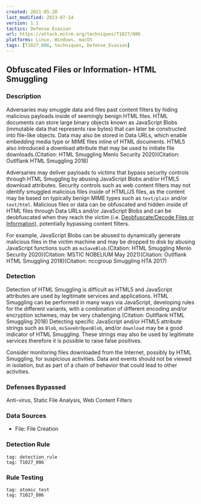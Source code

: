 ```yaml
---
created: 2021-05-20
last_modified: 2023-07-14
version: 1.1
tactics: Defense Evasion
url: https://attack.mitre.org/techniques/T1027/006
platforms: Linux, Windows, macOS
tags: [T1027_006, techniques, Defense_Evasion]
---
```


## Obfuscated Files or Information- HTML Smuggling

### Description

Adversaries may smuggle data and files past content filters by hiding malicious payloads inside of seemingly benign HTML files. HTML documents can store large binary objects known as JavaScript Blobs (immutable data that represents raw bytes) that can later be constructed into file-like objects. Data may also be stored in Data URLs, which enable embedding media type or MIME files inline of HTML documents. HTML5 also introduced a download attribute that may be used to initiate file downloads.(Citation: HTML Smuggling Menlo Security 2020)(Citation: Outlflank HTML Smuggling 2018)

Adversaries may deliver payloads to victims that bypass security controls through HTML Smuggling by abusing JavaScript Blobs and/or HTML5 download attributes. Security controls such as web content filters may not identify smuggled malicious files inside of HTML/JS files, as the content may be based on typically benign MIME types such as <code>text/plain</code> and/or <code>text/html</code>. Malicious files or data can be obfuscated and hidden inside of HTML files through Data URLs and/or JavaScript Blobs and can be deobfuscated when they reach the victim (i.e. [Deobfuscate/Decode Files or Information](https://attack.mitre.org/techniques/T1140)), potentially bypassing content filters.

For example, JavaScript Blobs can be abused to dynamically generate malicious files in the victim machine and may be dropped to disk by abusing JavaScript functions such as <code>msSaveBlob</code>.(Citation: HTML Smuggling Menlo Security 2020)(Citation: MSTIC NOBELIUM May 2021)(Citation: Outlflank HTML Smuggling 2018)(Citation: nccgroup Smuggling HTA 2017)

### Detection

Detection of HTML Smuggling is difficult as HTML5 and JavaScript attributes are used by legitimate services and applications. HTML Smuggling can be performed in many ways via JavaScript, developing rules for the different variants, with a combination of different encoding and/or encryption schemes, may be very challenging.(Citation: Outlflank HTML Smuggling 2018) Detecting specific JavaScript and/or HTML5 attribute strings such as <code>Blob</code>, <code>msSaveOrOpenBlob</code>, and/or <code>download</code> may be a good indicator of HTML Smuggling. These strings may also be used by legitimate services therefore it is possible to raise false positives.

Consider monitoring files downloaded from the Internet, possibly by HTML Smuggling, for suspicious activities. Data and events should not be viewed in isolation, but as part of a chain of behavior that could lead to other activities.

### Defenses Bypassed

Anti-virus, Static File Analysis, Web Content Filters

### Data Sources

  - File: File Creation
### Detection Rule

```query
tag: detection_rule
tag: T1027_006
```

### Rule Testing

```query
tag: atomic_test
tag: T1027_006
```
